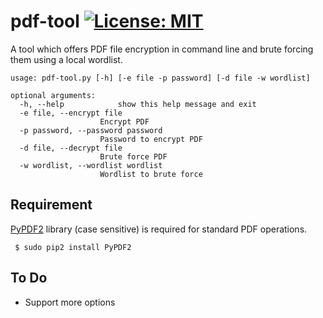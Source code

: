 # pdf-tool [![License: MIT](https://img.shields.io/badge/License-MIT-blue.svg)](https://opensource.org/licenses/MIT)
A tool which offers PDF file encryption in command line and brute forcing them using a local wordlist.

    usage: pdf-tool.py [-h] [-e file -p password] [-d file -w wordlist]

    optional arguments:
      -h, --help            show this help message and exit
      -e file, --encrypt file
                        Encrypt PDF
      -p password, --password password
                        Password to encrypt PDF
      -d file, --decrypt file
                        Brute force PDF
      -w wordlist, --wordlist wordlist
                        Wordlist to brute force  
                        
 ## Requirement
 [PyPDF2](https://pythonhosted.org/PyPDF2/) library (case sensitive) is required for standard PDF operations.
 
     $ sudo pip2 install PyPDF2
 ## To Do
 - Support more options
